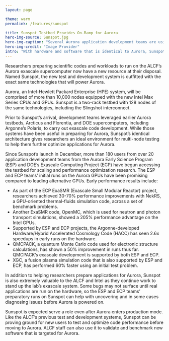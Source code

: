 ```yaml
---
layout: page

theme: warm
permalink: /features/sunspot

title: Sunspot Testbed Provides On-Ramp for Aurora 
hero-img-source: Sunspot.jpg
hero-img-caption: "Several Aurora application development teams are using Sunspot for scaling and performance optimization research."
hero-img-credit: "Image Provider"
intro: "With hardware and software that is identical to Aurora, Sunspot gives researchers a valuable platform for advancing code development work."
---
```



Researchers preparing scientific codes and workloads to run on the ALCF’s Aurora exascale supercomputer now have a new resource at their disposal. Named Sunspot, the new test and development system is outfitted with the exact same technologies that will power Aurora. 

Aurora, an Intel-Hewlett Packard Enterprise (HPE) system, will be comprised of more than 10,000 nodes equipped with the new Intel Max Series CPUs and GPUs. Sunspot is a two-rack testbed with 128 nodes of the same technologies, including the Slingshot interconnect. 

Prior to Sunspot’s arrival, development teams leveraged earlier Aurora testbeds, Arcticus and Florentia, and DOE supercomputers, including Argonne’s Polaris, to carry out exascale code development. While those systems have been useful in preparing for Aurora, Sunspot’s identical architecture gives researchers an ideal environment for multi-node testing to help them further optimize applications for Aurora. 

Since Sunspot’s launch in December, more than 180 users from over 20 application development teams from the Aurora Early Science Program (ESP) and DOE’s Exascale Computing Project (ECP) have begun accessing the testbed for scaling and performance optimization research. The ESP and ECP teams’ initial runs on the Aurora GPUs have been promising compared to leading alternative GPUs. Early performance results include:

- As part of the ECP ExaSMR (Exascale Small Modular Reactor) project, researchers achieved 30-70% performance improvements with NekRS, a GPU-oriented thermal-fluids simulation code, across a set of benchmark problems.
- Another ExaSMR code, OpenMC, which is used for neutron and photon transport simulations, showed a 205% performance advantage on the Intel GPUs.
- Supported by ESP and ECP projects, the Argonne-developed Hardware/Hybrid Accelerated Cosmology Code (HACC) has seen 2.6x speedups in early runs on the hardware. 
- QMCPACK, a quantum Monte Carlo code used for electronic structure calculations, has shown a 50% improvement in runs thus far. QMCPACK’s exascale development is supported by both ESP and ECP. 
- XGC, a fusion plasma simulation code that is also supported by ESP and ECP, has performed 60% faster using an initial test problem.

In addition to helping researchers prepare applications for Aurora, Sunspot is also extremely valuable to the ALCF and Intel as they continue work to stand up the lab’s exascale system. Some bugs may not surface until real applications are run on the hardware, so the ESP and ECP teams’ preparatory runs on Sunspot can help with uncovering and in some cases diagnosing issues before Aurora is powered on.

Sunspot is expected serve a role even after Aurora enters production mode. Like the ALCF’s previous test and development systems, Sunspot can be proving ground for new users to test and optimize code performance before moving to Aurora. ALCF staff can also use it to validate and benchmark new software that is targeted for Aurora. 
